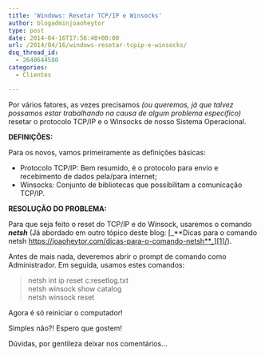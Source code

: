 ```yaml
---
title: 'Windows: Resetar TCP/IP e Winsocks'
author: blogadminjoaoheytor
type: post
date: 2014-04-16T17:56:48+00:00
url: /2014/04/16/windows-resetar-tcpip-e-winsocks/
dsq_thread_id:
  - 2640644580
categories:
  - Clientes

---
```

Por vários fatores, as vezes precisamos _(ou queremos, já que talvez possamos estar trabalhando na causa de algum problema específico)_ resetar o protocolo TCP/IP e o Winsocks de nosso Sistema Operacional.

**DEFINIÇÕES:**

Para os novos, vamos primeiramente as definições básicas:

  * Protocolo TCP/IP: Bem resumido, é o protocolo para envio e recebimento de dados pela/para internet;
  * Winsocks: Conjunto de bibliotecas que possibilitam a comunicação TCP/IP.

**RESOLUÇÃO DO PROBLEMA:**

Para que seja feito o reset do TCP/IP e do Winsock, usaremos o comando _**netsh**_ (Já abordado em outro tópico deste blog: [_**Dicas para o comando netsh https://joaoheytor.com/dicas-para-o-comando-netsh**_][1]/).

Antes de mais nada, deveremos abrir o prompt de comando como Administrador. Em seguida, usamos estes comandos:

> netsh int ip reset c:resetlog.txt  
> netsh winsock show catalog  
> netsh winsock reset

Agora é só reiniciar o computador!

Simples não?! Espero que gostem!

Dúvidas, por gentileza deixar nos comentários&#8230;

&nbsp;

 [1]: https://joaoheytor.com/dicas-para-o-comando-netsh/